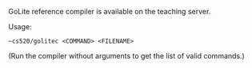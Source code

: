 GoLite reference compiler is available on the teaching server.

Usage:

```
~cs520/golitec <COMMAND> <FILENAME>
```

(Run the compiler without arguments to get the list of valid commands.)
